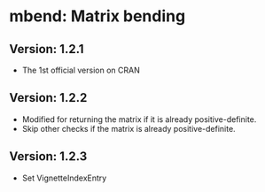 # mbend: Matrix bending

## Version: 1.2.1

* The 1st official version on CRAN

## Version: 1.2.2

* Modified for returning the matrix if it is already positive-definite.
* Skip other checks if the matrix is already positive-definite.

## Version: 1.2.3

* Set VignetteIndexEntry
